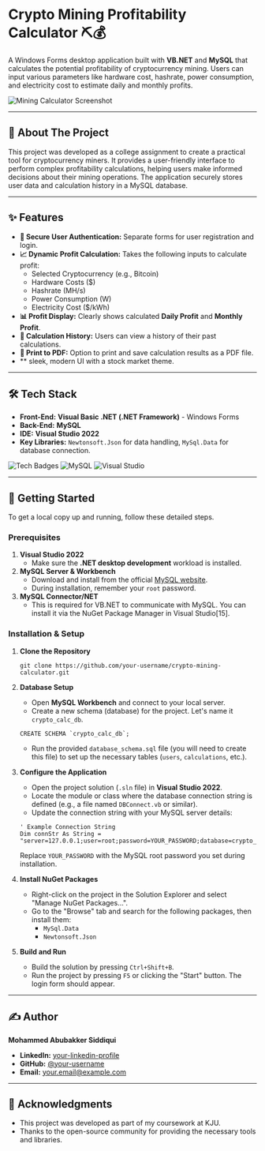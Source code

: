 # Crypto Mining Profitability Calculator ⛏️💰

A Windows Forms desktop application built with **VB.NET** and **MySQL** that calculates the potential profitability of cryptocurrency mining. Users can input various parameters like hardware cost, hashrate, power consumption, and electricity cost to estimate daily and monthly profits.

![Mining Calculator Screenshot](image.jpg)

---

## 📖 About The Project

This project was developed as a college assignment to create a practical tool for cryptocurrency miners. It provides a user-friendly interface to perform complex profitability calculations, helping users make informed decisions about their mining operations. The application securely stores user data and calculation history in a MySQL database.

---

## ✨ Features

-   **🔐 Secure User Authentication:** Separate forms for user registration and login.
-   **📈 Dynamic Profit Calculation:** Takes the following inputs to calculate profit:
    -   Selected Cryptocurrency (e.g., Bitcoin)
    -   Hardware Costs ($)
    -   Hashrate (MH/s)
    -   Power Consumption (W)
    -   Electricity Cost ($/kWh)
-   **📊 Profit Display:** Clearly shows calculated **Daily Profit** and **Monthly Profit**.
-   **📜 Calculation History:** Users can view a history of their past calculations.
-   **📄 Print to PDF:** Option to print and save calculation results as a PDF file.
-   ** sleek, modern UI with a stock market theme.

---

## 🛠️ Tech Stack

-   **Front-End:** **Visual Basic .NET (.NET Framework)** - Windows Forms
-   **Back-End:** **MySQL**
-   **IDE:** **Visual Studio 2022**
-   **Key Libraries:** `Newtonsoft.Json` for data handling, `MySql.Data` for database connection.

![Tech Badges](https://img.shields.io/badge/VB.NET-512BD4?style=for-the-badge&logo=visualbasic&logoColor=white)
![MySQL](https://img.shields.io/badge/MySQL-4479A1?style=for-the-badge&logo=mysql&logoColor=white)
![Visual Studio](https://img.shields.io/badge/Visual_Studio-5C2D91?style=for-the-badge&logo=visualstudio&logoColor=white)

---

## 🚀 Getting Started

To get a local copy up and running, follow these detailed steps.

### Prerequisites

1.  **Visual Studio 2022**
    -   Make sure the **.NET desktop development** workload is installed.
2.  **MySQL Server & Workbench**
    -   Download and install from the official [MySQL website](https://dev.mysql.com/downloads/).
    -   During installation, remember your `root` password.
3.  **MySQL Connector/NET**
    -   This is required for VB.NET to communicate with MySQL. You can install it via the NuGet Package Manager in Visual Studio[15].

### Installation & Setup

1.  **Clone the Repository**
    ```
    git clone https://github.com/your-username/crypto-mining-calculator.git
    ```

2.  **Database Setup**
    -   Open **MySQL Workbench** and connect to your local server.
    -   Create a new schema (database) for the project. Let's name it `crypto_calc_db`.
      ```
      CREATE SCHEMA `crypto_calc_db`;
      ```
    -   Run the provided `database_schema.sql` file (you will need to create this file) to set up the necessary tables (`users`, `calculations`, etc.).

3.  **Configure the Application**
    -   Open the project solution (`.sln` file) in **Visual Studio 2022**.
    -   Locate the module or class where the database connection string is defined (e.g., a file named `DBConnect.vb` or similar).
    -   Update the connection string with your MySQL server details:
      ```
      ' Example Connection String
      Dim connStr As String = "server=127.0.0.1;user=root;password=YOUR_PASSWORD;database=crypto_calc_db;"
      ```
      Replace `YOUR_PASSWORD` with the MySQL root password you set during installation.

4.  **Install NuGet Packages**
    -   Right-click on the project in the Solution Explorer and select "Manage NuGet Packages...".
    -   Go to the "Browse" tab and search for the following packages, then install them:
        -   `MySql.Data`
        -   `Newtonsoft.Json`

5.  **Build and Run**
    -   Build the solution by pressing `Ctrl+Shift+B`.
    -   Run the project by pressing `F5` or clicking the "Start" button. The login form should appear.

---

## ✍️ Author

**Mohammed Abubakker Siddiqui**

-   **LinkedIn:** [your-linkedin-profile](https://www.linkedin.com/in/your-profile-url)
-   **GitHub:** [@your-username](https://github.com/your-username)
-   **Email:** your.email@example.com

---

## 🙏 Acknowledgments

*   This project was developed as part of my coursework at KJU.
*   Thanks to the open-source community for providing the necessary tools and libraries.
